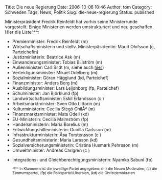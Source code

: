 Title: Die neue Regierung
Date: 2006-10-06 10:46
Author: tom
Category: Schweden
Tags: News, Politik
Slug: die-neue-regierung
Status: published

Ministerpräsident Fredrik Reinfeldt hat vorhin seine Ministerrunde
vorgestellt. Einige Ministerien werden umstrukturiert und neu
geschaffen. Hier die Liste^\*^:

-   Premierminister: Fredrik Reinfeldt (m)
-   Wirtschaftsministerin und stellv. Ministerpäsidentin: Maud Olofsson
    (c, Parteichefin)
-   Justizministerin: Beatrice Ask (m)
-   Einwanderungsminister: Tobias Billström (m)
-   Außenminister: Carl Bildt (m, siehe auch
    [hier](http://www.fiket.de/2006/10/06/carl-bildt-schwedischer-aussenminister/))
-   Verteidigunsminister: Mikael Odelberg (m)
-   Sozialminister: Göran Hägglund (kd, Parteichef)
-   Finanzminister: Anders Borg (m)
-   Ausbildungsminister: Lars Leijonborg (fp, Parteichef)
-   Schulminister: Jan Björklund (fp)
-   Landwirtschaftsminister: Eskil Erlandsson (c )
-   Arbeitsmarktminister: Sven Otto Littorin (m)
-   Kulturministerin: Cecilia Stegö ChilÃ² (m)
-   Finanzmarktsminister: Mats Odell (kd)
-   EU-Ministerin: Cecilia Malmström (fp)
-   Handelsministerin: Maria Borelius (m)
-   Entwicklungshilfeministerin: Gunilla Carlsson (m)
-   Infrastrukturministerin: Åsa Torstensson (c )
-   Gesundheitsministerin: Maria Larsson (kd)
-   Sozialversicherungsministerin: Cristina Husmark Pehrsson (m)
-   Umweltminister: Andreas Carlgren (c )

<ul>
<li>
Integrations- und Gleichberechtigungsministerin: Nyamko Sabuni (fp)

</p>
<small>^\*^ In Klammern ist die jeweillige Partei angegeben: (m) die
Neuen Moderaten, (c) die Zentrumspartei, (fp) die Folkspartei/Liberalen,
(kd) die Christdemokraten</small>

